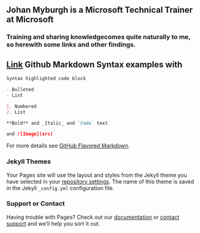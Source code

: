 ## Johan Myburgh is a Microsoft Technical Trainer at Microsoft

### Training and sharing knowledgecomes quite naturally to me, so herewith some links and other findings.

## [Link](https://docs.github.com/en/pages/getting-started-with-github-pages/adding-a-theme-to-your-github-pages-site-with-the-theme-chooser) Github Markdown Syntax examples with 

```markdown
Syntax highlighted code block

- Bulleted
- List

1. Numbered
2. List

**Bold** and _Italic_ and `Code` text

and ![Image](src)
```

For more details see [GitHub Flavored Markdown](https://guides.github.com/features/mastering-markdown/).

### Jekyll Themes

Your Pages site will use the layout and styles from the Jekyll theme you have selected in your [repository settings](https://github.com/sayedimac/sayedimac.github.io/settings/pages). The name of this theme is saved in the Jekyll `_config.yml` configuration file.

### Support or Contact

Having trouble with Pages? Check out our [documentation](https://docs.github.com/categories/github-pages-basics/) or [contact support](https://support.github.com/contact) and we’ll help you sort it out.

